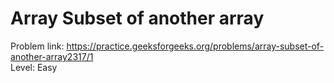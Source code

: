 # Array Subset of another array
Problem link: https://practice.geeksforgeeks.org/problems/array-subset-of-another-array2317/1 <br>
Level: Easy